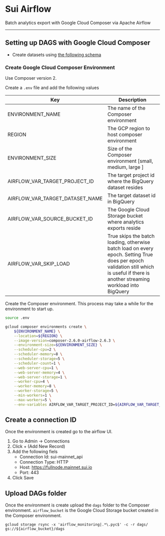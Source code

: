 # Sui Airflow

Batch analytics export with Google Cloud Composer via Apache Airflow

---

## Setting up DAGS with Google Cloud Composer

- Create datasets using [the following schema](../scripts/sql/bq/)

### Create Google Cloud Composer Environment

Use Composer version 2.

Create a `.env` file and add the following values

| Key                             | Description                                                                                                                                                                          |
| ------------------------------- | ------------------------------------------------------------------------------------------------------------------------------------------------------------------------------------ |
| ENVIRONMENT_NAME                | The name of the Composer environment                                                                                                                                                 |
| REGION                          | The GCP region to host composer environment                                                                                                                                          |
| ENVIRONMENT_SIZE                | Size of the Composer environment [small, medium, large ]                                                                                                                             |
| AIRFLOW_VAR_TARGET_PROJECT_ID   | The target project id where the BigQuery dataset resides                                                                                                                             |
| AIRFLOW_VAR_TARGET_DATASET_NAME | The target dataset id in BigQuery                                                                                                                                                    |
| AIRFLOW_VAR_SOURCE_BUCKET_ID    | The Google Cloud Storage bucket where analytics exports reside                                                                                                                       |
| AIRFLOW_VAR_SKIP_LOAD           | True skips the batch loading, otherwise batch load on every epoch. Setting True does per epoch validation still which is useful if there is another streaming workload into BigQuery |

Create the Composer environment. This process may take a while for the environment to start up.

```bash
source .env

gcloud composer environments create \
    ${ENVIRONMENT_NAME} \
    --location=${REGION} \
    --image-version=composer-2.6.0-airflow-2.6.3 \
    --environment-size=${ENVIRONMENT_SIZE} \
    --scheduler-cpu=2 \
    --scheduler-memory=8 \
    --scheduler-storage=5 \
    --scheduler-count=1 \
    --web-server-cpu=1 \
    --web-server-memory=4 \
    --web-server-storage=1 \
    --worker-cpu=4 \
    --worker-memory=8 \
    --worker-storage=5 \
    --min-workers=1 \
    --max-workers=5 \
    --env-variables AIRFLOW_VAR_TARGET_PROJECT_ID=${AIRFLOW_VAR_TARGET_PROJECT_ID},AIRFLOW_VAR_TARGET_DATASET_NAME=${AIRFLOW_VAR_TARGET_DATASET_NAME},AIRFLOW_VAR_SOURCE_BUCKET_ID=${AIRFLOW_VAR_SOURCE_BUCKET_ID},AIRFLOW_VAR_SKIP_LOAD=${AIRFLOW_VAR_SKIP_LOAD}
```

## Create a connection ID

Once the environment is created go to the airflow UI.

1. Go to Admin -> Connections
2. Click + (Add New Record)
3. Add the following fiels
   - Connection Id: sui-mainnet_api
   - Connection Type: HTTP
   - Host: https://fullnode.mainnet.sui.io
   - Port: 443
4. Click Save

## Upload DAGs folder

Once the environment is create upload the `dags` folder to the Composer environment. `airflow_bucket` is the Google Cloud Storage bucket created in the Composer environment.

```
gcloud storage rsync -x 'airflow_monitoring|.*\.pyc$' -c -r dags/ gs://${airflow_bucket}/dags
```
